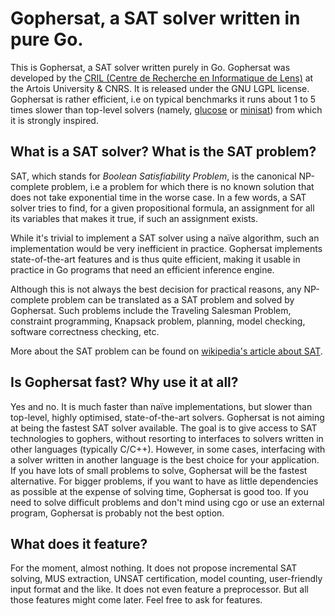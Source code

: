 # Gophersat, a SAT solver written in pure Go.

This is Gophersat, a SAT solver written purely in Go. 
Gophersat was developed by the [CRIL (Centre de Recherche en Informatique
de Lens)](http://www.cril.fr) at the Artois University & CNRS. It is
released under the GNU LGPL license. Gophersat is rather efficient, i.e on
typical benchmarks it runs about 1 to 5 times slower than top-level
solvers (namely, [glucose](http://www.labri.fr/perso/lsimon/glucose/) or
[minisat](http://minisat.se/)) from which it is strongly inspired.


## What is a SAT solver? What is the SAT problem?
SAT, which stands for *Boolean Satisfiability Problem*, is the canonical
NP-complete problem, i.e a problem for which there is no known solution that does
not take exponential time in the worse case. In a few words, a SAT solver tries to find,
for a given propositional formula, an assignment
for all its variables that makes it true, if such an assignment exists.

While it's trivial to implement a SAT solver using a naïve algorithm, such
an implementation would be very inefficient in practice. Gophersat
implements state-of-the-art features and is thus quite efficient, making
it usable in practice in Go programs that need an efficient inference
engine.

Although this is not always the best decision for practical reasons, any
NP-complete problem can be translated as a SAT problem and solved by
Gophersat. Such problems include the Traveling Salesman Problem,
constraint programming, Knapsack problem, planning, model checking,
software correctness checking, etc.

More about the SAT problem can be found on [wikipedia's article about
SAT](https://en.wikipedia.org/wiki/Boolean_satisfiability_problem).

## Is Gophersat fast? Why use it at all?
Yes and no. It is much faster than naïve implementations, but slower than
top-level, highly optimised, state-of-the-art solvers.
Gophersat is not aiming at being the fastest SAT solver available. The
goal is to give access to SAT technologies to gophers, without resorting
to interfaces to solvers written in other languages (typically C/C++).
However, in some cases, interfacing with a solver written in another
language is the best choice for your application. If you have lots of
small problems to solve, Gophersat will be the fastest alternative. For
bigger problems, if you want to have as little dependencies as possible at
the expense of solving time, Gophersat is good too. If you need to solve
difficult problems and don't mind using cgo or use an external program,
Gophersat is probably not the best option.

## What does it feature?
For the moment, almost nothing. It does not
propose incremental SAT solving, MUS extraction, UNSAT certification,
model counting, user-friendly input format and the like. It does not even
feature a preprocessor. But all those features might come later. Feel free
to ask for features. 
